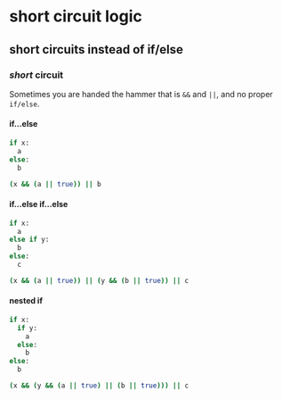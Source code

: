 # short circuit logic

## short circuits instead of if/else

### _short_ circuit

Sometimes you are handed the hammer that is `&&` and `||`,
and no proper `if/else`.

#### if...else

```python
if x:
  a
else:
  b
```

```sh
(x && (a || true)) || b
```

#### if...else if...else

```python
if x:
  a
else if y:
  b
else:
  c
```

```sh
(x && (a || true)) || (y && (b || true)) || c
```

#### nested if

```python
if x:
  if y:
    a
  else:
    b
else:
  b
```

```sh
(x && (y && (a || true) || (b || true))) || c
```
